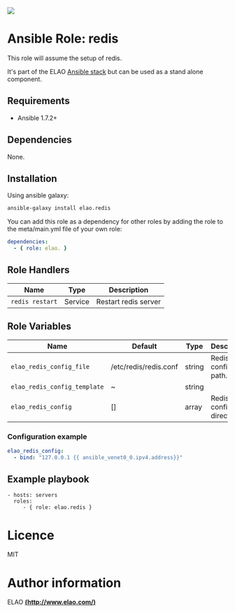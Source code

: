 <img src="http://www.elao.com/images/corpo/logo_red_small.png"/>

# Ansible Role: redis

This role will assume the setup of redis.

It's part of the ELAO [Ansible stack](http://ansible.elao.com) but can be used as a stand alone component.

## Requirements

- Ansible 1.7.2+

## Dependencies

None.

## Installation

Using ansible galaxy:

```bash
ansible-galaxy install elao.redis
```
You can add this role as a dependency for other roles by adding the role to the meta/main.yml file of your own role:

```yaml
dependencies:
  - { role: elao. }
```

## Role Handlers

| Name            | Type    | Description          |
| --------------- | ------- | -------------------- |
| `redis restart` | Service | Restart redis server |

## Role Variables

| Name                         | Default               | Type   | Description              |
| ---------------------------- | --------------------- | ------ | ------------------------ |
| `elao_redis_config_file`     | /etc/redis/redis.conf | string | Redis config file path.  |
| `elao_redis_config_template` | ~                     | string |                          |
| `elao_redis_config`          | []                    | array  | Redis config directives. |

### Configuration example

```yaml
elao_redis_config:
  - bind: "127.0.0.1 {{ ansible_venet0_0.ipv4.address}}"
```

## Example playbook

    - hosts: servers
      roles:
         - { role: elao.redis }

# Licence

MIT

# Author information

ELAO [**(http://www.elao.com/)**](http://www.elao.com)
